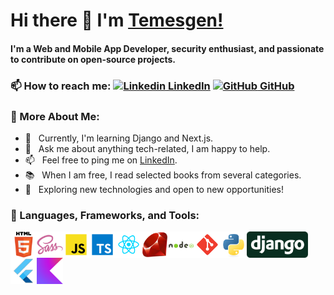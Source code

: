 # Hi there 👋 I'm [Temesgen!](https://github.com/TemesgenA)
#### I'm a Web and Mobile App Developer, security enthusiast, and passionate to contribute on open-source projects.<br>

### 📫 How to reach me: [![Linkedin](https://i.stack.imgur.com/gVE0j.png) LinkedIn](https://www.linkedin.com/in/temesgen-ayneka) [![GitHub](https://i.stack.imgur.com/tskMh.png) GitHub](https://github.com/TemesgenA)

### 🧐 More About Me:

- 🌱 &nbsp; Currently, I'm learning Django and Next.js.
- 💬 &nbsp; Ask me about anything tech-related, I am happy to help.
- 📫 &nbsp; Feel free to ping me on [LinkedIn](https://www.linkedin.com/in/temesgen-ayneka//).
- 📚 &nbsp; When I am free, I read selected books from several categories.
- 🤔 &nbsp; Exploring new technologies and open to new opportunities!<br>

### 🔨 Languages, Frameworks, and Tools:

<a href="https://developer.mozilla.org/en-US/docs/Glossary/HTML5/" target="_blank"> <img src="./img/html5-original-wordmark.svg" align="left" alt="HTML" height='42px'/> </a>
<a href="https://sass-lang.com/" target="_blank"> <img src="./img/sass-original.svg" align="left" alt="sass" height='42px'/> </a>
<a href="https://developer.mozilla.org/en-US/docs/Web/JavaScript" target="_blank"> <img align="left" alt="JavaScript" height ="42px"  src="./img/javascript.svg"> </a>
<a href="https://www.typescriptlang.org/" target="_blank"><img align="left" alt="Typescirpt" height ="42px" src="./img/typescript.svg"></a>
<a href="https://reactjs.org/" target="_blank"> <img align="left" alt="React" height ="42px" src="./img/react.svg"></a>
<a href="https://www.ruby-lang.org/en/" target="_blank"> <img src="./img/ruby-original.svg" align="left" alt="Ruby" height='42px'/> </a>
<a href="https://nodejs.org" target="_blank"><img align="left" alt="Node.js" height ="42px" src="./img/nodejs-original-wordmark.svg"></a>
<a href="https://git-scm.com/" target="_blank"> <img src="./img/git-scm.svg" align="left" alt="git" height='42px'/> </a>
<a href="https://www.python.org/" target="_blank"> <img src="./img/python-original.svg" align="left" alt="Python" height='42px'/> </a>
<a href="https://www.djangoproject.com/" target="_blank"> <img src="./img/django-logo-negative.svg" align="left" alt="Django" height='42px'/> </a>
<a href="https://flutter.dev/" target="_blank"> <img src="./img/Flutter-logo-2.png" align="left" alt="Flutter" height='42px'/> </a>
<a href="https://kotlinlang.org/" target="_blank"> <img src="./img/kotlin-2.svg" align="left" alt="Kotlin" height='42px'/> </a>

<br>

